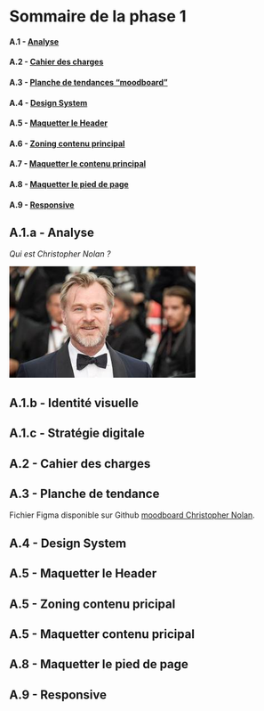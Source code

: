 # Sommaire de la phase 1 

#### A.1 - [Analyse](##A1.a)
#### A.2 - [Cahier des charges](##A.2)
#### A.3 - [Planche de tendances “moodboard”](##A.3)
#### A.4 - [Design System](##A.4)
#### A.5 - [Maquetter le Header](##A.5)
#### A.6 - [Zoning contenu principal](##A.6)
#### A.7 - [Maquetter le contenu principal](##A.7)
#### A.8 - [Maquetter le pied de page](##A.8)
#### A.9 - [Responsive](##A.9)

## A.1.a - Analyse
_Qui est Christopher Nolan ?_


![Christopher Nolan réalisateur](images/Christopher-Nolan.jpg)

## A.1.b - Identité visuelle


## A.1.c - Stratégie digitale


## A.2 - Cahier des charges


## A.3 - Planche de tendance
Fichier Figma disponible sur Github [moodboard Christopher Nolan](https://github.com/JoAnisky/andy_warhol_reflexion/blob/main/moodboard.fig "moodboard Christopher Nolan").

## A.4 - Design System

## A.5 - Maquetter le Header

## A.5 - Zoning contenu pricipal

## A.5 - Maquetter contenu pricipal

## A.8 - Maquetter le pied de page

## A.9 - Responsive